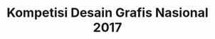 ---
layout:   certificate
title:    "Kompetisi Desain Grafis Nasional 2017"
slug:     gdcunity
category: lomba
issuer:   "UKM Rekayasa Teknologi Universitas Negeri Yogyakarta"
---
